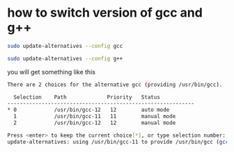 # how to switch version of gcc and g++
```bash
sudo update-alternatives --config gcc
```

```bash
sudo update-alternatives --config g++
```

you will get something like this 

```bash
There are 2 choices for the alternative gcc (providing /usr/bin/gcc).

  Selection    Path             Priority   Status
------------------------------------------------------------
* 0            /usr/bin/gcc-12   12        auto mode
  1            /usr/bin/gcc-11   11        manual mode
  2            /usr/bin/gcc-12   12        manual mode

Press <enter> to keep the current choice[*], or type selection number: 1
update-alternatives: using /usr/bin/gcc-11 to provide /usr/bin/gcc (gcc) in manual mode
```



